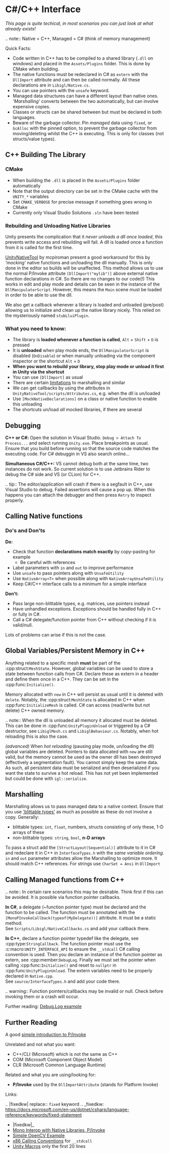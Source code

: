 # C#/C++ Interface

*This page is quite techical, in most scenarios you can just look at what already exists!*

.. note:: 
	Native = C++, Managed = C# (think of memory management)

Quick Facts:
- Code written in C++ has to be compiled to a shared library (`.dll` on windows) and placed in the `Assets/Plugins` folder. This is done by CMake when building. 
- The native functions must be redeclared in C# as `extern` with the `DllImport` attribute and can then be called normally. All these declarations are in `Libigl/Native.cs`.
- You can use pointers with the `unsafe` keyword. 
- Managed data structures can have a different layout than native ones. *'Marshalling'* converts between the two automatically, but can involve expensive copies.
- Classes or structs can be shared between but must be declared in both languages.
- Beware of the garbage collector. Pin *managed* data using `fixed`, or `GcAlloc` with the pinned option, to prevent the garbage collector from moving/deleting whilst the C++ is executing. This is only for classes (not structs/value types). 

## C++ Building The Library

### CMake

- When building the `.dll` is placed in the `Assets/Plugins` folder automatically
- Note that the output directory can be set in the CMake cache with the `UNITY_*` variables
- Set `CMAKE_VERBOSE` for precise message if something goes wrong in CMake
- Currently only Visual Studio Solutions `.sln` have been tested

### Rebuilding and Unloading Native Libraries

Unity presents the complication that it *never unloads a dll once loaded*, this prevents write access and rebuilding will fail. A dll is loaded once a function from it is called for the first time.

[UnityNativeTool](https://github.com/mcpiroman/UnityNativeTool) by mcpiroman present a good workaround for this by *'mocking'* native functions and un/loading the dll manually. This is only done in the editor so builds will be unaffected.
This method allows us to use the normal P/Invoke attribute `[DllImport("mylib")]` above
external native function declarations in C#. So there are no changes to our code(!)
This works in edit and play mode and details can be seen in the instance of the `DllManipulatorScript`. However, this means the `Main` scene must be loaded in order to be able to use the dll.

We also get a callback whenever a library is loaded and unloaded (pre/post) allowing us to initialize
and clean up the native library nicely. This relied on the mysteriously named `stubLluiPlugin`.

### What you need to know:

- The library is **loaded whenever a function is called**, `Alt` + `Shift` + `D` is pressed
- It is **unloaded** when play mode ends, the `DllManipulatorScript` is disabled (`OnDisable`) or when manually unloading via the component inspector or the shortcut `Alt` + `D`
- **When you want to rebuild your library, stop play mode or unload it first in Unity via the shortcut**
- You can use `[DllImport]` as usual
- There are certain [limitations](https://github.com/mcpiroman/UnityNativeTool) to marshalling and similar
- We can get callbacks by using the attributes in `UnityNativeTool/scripts/Attributes.cs`, e.g. when the dll is un/loaded
- Use `[MockNativeDeclarations]` on a class or native function to enable this unloading
- The shortcuts un/load *all* mocked libraries, if there are several

## Debugging

**C++ or C#:** Open the solution in Visual Studio. `Debug > Attach To Process...` and select running `Unity.exe`. Place breakpoints as usual. Ensure that you build before running so that the source code matches the executing code. For C# debuggin in VS also search online...

**Simultaneous C#/C++:** VS cannot debug both at the same time, two instances do not work.
So current solution is to use Jetbrains Rider to debug the C# side and VS (or CLion) for C++.

.. tip::
   The editor/application will crash if there is a segfault in C++, use Visual Studio to debug.
   Failed assertions will cause a pop up. When this happens you can attach the debugger and
   then press `Retry` to inspect properly.

## Calling Native functions

### Do's and Don'ts

**Do:**

- Check that function **declarations match exactly** by copy-pasting for example
	- Be careful with references
- Label parameters with `in` and `out` to improve performance
- Use `unsafe` to pass pointers along with `UnsafeUtility`
- Use `NativeArray<T>` when possible along with `NativeArrayUnsafeUtility`
- Keep C#/C++ interface calls to a minimum for a simple interface

**Don't:**

- Pass large non-blittable types, e.g. matrices,  use pointers instead
- Have unhandled exceptions. Exceptions should be handled fully in C++ or fully in C#.
- Call a C# delegate/function pointer from C++ without checking if it is valid/null.

Lots of problems can arise if this is not the case.

## Global Variables/Persistent Memory in C++

Anything related to a specific mesh **must** be part of the :cpp:struct:`MeshState`. However, global variables can be used to store a state between function calls from C#.
Declare these as extern in a header and define them once in a C++. They can be set in the :cpp:func:`Initialize()`.

Memory allocated with `new` in C++ will persist as usual until it is deleted with `delete`. Notably, the :cpp:struct:`MeshState` is allocated in C++ when :cpp:func:`InitializeMesh` is called. C# can access (read/write but not delete) C++ owned memory.

.. note::
	When the dll is unloaded all memory it allocated must be deleted. This can be done in :cpp:func:`UnityPluginUnload` or triggered by a C# destructor, see `LibiglMesh.cs` and `LibiglBehaviour.cs`. Notably, when hot reloading this is also the case.

*(advanced)* When *hot reloading* (pausing play mode, un/loading the dll) global variables are deleted. Pointers to data allocated with `new` are still valid, but the memory cannot be used as the owner dll has been destroyed (effectively a segmentation fault). You cannot simply keep the same data. As such, all persistent data must be serialized and then deserialized if you want the state to survive a hot reload. This has not yet been implemented but could be done with `igl::serialize`.

## Marshalling

Marshalling allows us to pass managed data to a native context. Ensure that you use
['blittable types'](https://docs.microsoft.com/en-us/dotnet/framework/interop/blittable-and-non-blittable-types) as much as possible as these do not involve a copy. Generally:

- blittable types: `int`, `float`, numbers, structs consisting of only these, 1-D arrays of these
- non-blittable types: `string`, `bool`, **n-D arrays**

To pass a struct add the `[StructLayout(Sequential)]` attribute to it in C# and redeclare it in C++ in `InterfaceTypes.h` with the *same variable ordering*. `in` and `out` parameter attributes allow the Marshalling to optimize more. It should match C++ references. For strings use `CharSet = Ansi` in `DllImport`

## Calling Managed functions from C++

.. note::
	In certain rare scenarios this may be desirable. Think first if this can be avoided. It is possible via function pointer callbacks. 

**In C#**, a delegate (~function pointer type) must be declared and the function to be called. The function must be annotated with
the `[MonoPInvokeCallback(typeof(MyDelegate))]` attribute. It must be a static method.   
See `Scripts/Libigl/NativeCallbacks.cs` and add your callback there.

**In C++**, declare a function pointer typedef like the delegate, see :cpp:type:`StringCallback`. The function pointer must use the :c:macro:`UNITY_INTERFACE_API` to ensure the `__stdcall` C# calling convention is used. Then you declare an instance of the function pointer as extern, see :cpp:member:`DebugLog`. Finally we must set the pointer when calling :cpp:func:`Initialize()` and reset to `nullptr` in :cpp:func:`UnityPluginUnload`. The extern variables need to be properly declared in `Native.cpp`.  
See `source/InterfaceTypes.h` and add your code there.

.. warning::
	Function pointers/callbacks may be invalid or null. Check before invoking them or a crash will occur.

Further reading: [Debug.Log example](https://answers.unity.com/questions/30620/how-to-debug-c-dll-code.html)

## Further Reading

A good [simple introduction to P/Invoke](https://manski.net/2012/06/pinvoke-tutorial-pinning-part-4/)

Unrelated and not what you want:

- C++/CLI (Microsoft) which is not the same as C++
- COM (Microsoft Component Object Model)
- CLR (Microsoft Common Language Runtime)

Related and what you are using/looking for:

- **P/Invoke** used by the `DllImportAttribute` (stands for Platform Invoke)

Links:

.. |fixedkw| replace:: ``fixed`` keyword
.. _fixedkw: https://docs.microsoft.com/en-us/dotnet/csharp/language-reference/keywords/fixed-statement

- |fixedkw|_
- [Mono Interop with Native Libraries, P/Invoke](https://www.mono-project.com/docs/advanced/pinvoke/)
- [Simple OpenCV Example](https://forum.unity.com/threads/tutorial-using-c-opencv-within-unity.459434/)
- [x86 Calling Conventions](https://en.wikipedia.org/wiki/X86_calling_conventions#stdcall) for `__stdcall`
- [Unity Macros](https://bitbucket.org/Unity-Technologies/graphicsdemos/src/buffer-ptr/NativeRenderingPlugin/PluginSource/source/Unity/IUnityInterface.h) only the first 20 lines
